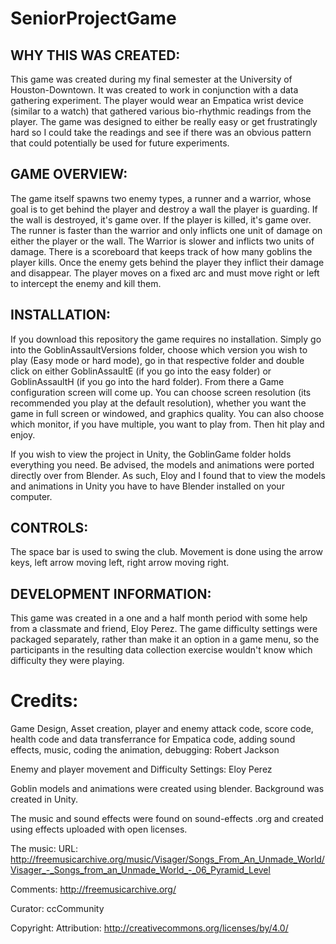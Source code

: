# SeniorProjectGame
## WHY THIS WAS CREATED: 
This game was created during my final semester at the University of Houston-Downtown. It was created to work in conjunction with a data
gathering experiment. The player would wear an Empatica wrist device (similar to a watch) that gathered various bio-rhythmic readings from 
the player.  The game was designed to either be really easy or get frustratingly hard so I could take the readings and see if there was 
an obvious pattern that could potentially be used for future experiments. 

## GAME OVERVIEW: 
The game itself spawns two enemy types, a runner and a warrior, whose goal is to get behind the player and destroy a wall the player is
guarding. If the wall is destroyed, it's game over. If the player is killed, it's game over.  The runner is faster than the warrior and only inflicts one unit of damage on either the player or the wall. The Warrior is slower and inflicts two units of damage. There is a scoreboard that keeps track of how many goblins the player kills. Once the enemy gets behind the player they inflict their damage and disappear. The player moves on a fixed arc and must move right or left to intercept the enemy and kill them.  
## INSTALLATION:
If you download this repository the game requires no installation. Simply go into the GoblinAssaultVersions folder, choose which version you wish to play (Easy mode or hard mode), go in that respective folder and double click on either GoblinAssaultE (if you go into the easy folder) or GoblinAssaultH (if you go into the hard folder).  From there a Game configuration screen will come up. You can choose screen resolution (its recommended you play at the default resolution), whether you want the game in full screen or windowed, and graphics quality.  You can also choose which monitor, if you have multiple, you want to play from. Then hit play and enjoy. 

If you wish to view the project in Unity, the GoblinGame folder holds everything you need.  Be advised, the models and animations were ported directly over from Blender. As such, Eloy and I found that to view the models and animations in Unity you have to have Blender installed on your computer.  

## CONTROLS: 
The space bar is used to swing the club.
Movement is done using the arrow keys, left arrow moving left, right arrow moving right. 
 
## DEVELOPMENT INFORMATION:
This game was created in a one and a half month period with some help from a classmate and friend, Eloy Perez.  The game difficulty
settings were packaged separately, rather than make it an option in a game menu, so the participants in the resulting data collection
exercise wouldn't know which difficulty they were playing.

# Credits:
Game Design, Asset creation, player and enemy attack code, score code, health code and data transferrance for Empatica code, adding sound effects, music, coding the animation, debugging: 
Robert Jackson

Enemy and player movement and Difficulty Settings: Eloy Perez

Goblin models and animations were created using blender. Background was created in Unity. 

The music and sound effects were found on sound-effects .org and created using effects uploaded with open licenses.
 
The music:
URL: http://freemusicarchive.org/music/Visager/Songs_From_An_Unmade_World/Visager_-_Songs_from_an_Unmade_World_-_06_Pyramid_Level

Comments: http://freemusicarchive.org/

Curator: ccCommunity

Copyright: Attribution: http://creativecommons.org/licenses/by/4.0/
